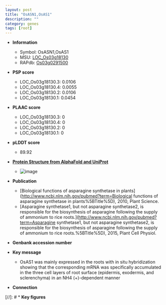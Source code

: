 ```yaml
---
layout: post
title: "OsASN1,OsAS1"
description: ""
category: genes
tags: [root]
---
```


* **Information**  
    + Symbol: OsASN1,OsAS1  
    + MSU: [LOC_Os03g18130](http://rice.plantbiology.msu.edu/cgi-bin/ORF_infopage.cgi?orf=LOC_Os03g18130)  
    + RAPdb: [Os03g0291500](http://rapdb.dna.affrc.go.jp/viewer/gbrowse_details/irgsp1?name=Os03g0291500)  

* **PSP score**  
    + LOC_Os03g18130.3: 0.0106 
    + LOC_Os03g18130.4: 0.0055 
    + LOC_Os03g18130.2: 0.0106 
    + LOC_Os03g18130.1: 0.0454 

* **PLAAC score**  
    + LOC_Os03g18130.3: 0 
    + LOC_Os03g18130.4: 0 
    + LOC_Os03g18130.2: 0 
    + LOC_Os03g18130.1: 0 

* **pLDDT score**
    + 89.92

* **[Protein Structure from AlphaFold and UniProt](https://www.uniprot.org/uniprotkb/Q10MX3/entry#structure)**
    + ![image](https://ricepsp.github.io/images/Q1/AF-Q10MX3-F1.png)

* **Publication**  
    + [Biological functions of asparagine synthetase in plants](http://www.ncbi.nlm.nih.gov/pubmed?term=Biological functions of asparagine synthetase in plants%5BTitle%5D), 2010, Plant Science.
    + [Asparagine synthetase1, but not asparagine synthetase2, is responsible for the biosynthesis of asparagine following the supply of ammonium to rice roots.](http://www.ncbi.nlm.nih.gov/pubmed?term=Asparagine synthetase1, but not asparagine synthetase2, is responsible for the biosynthesis of asparagine following the supply of ammonium to rice roots.%5BTitle%5D), 2015, Plant Cell Physiol.

* **Genbank accession number**  

* **Key message**  
    + OsAS1 was mainly expressed in the roots with in situ hybridization showing that the corresponding mRNA was specifically accumulated in the three cell layers of root surface (epidermis, exodermis, and sclerenchyma) in an NH4 (+)-dependent manner

* **Connection**  

[//]: # * **Key figures**  


